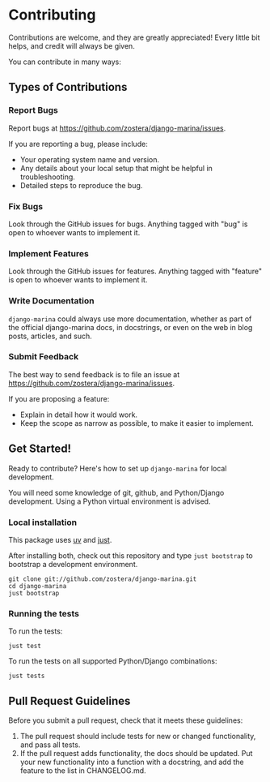 # Contributing

Contributions are welcome, and they are greatly appreciated! Every
little bit helps, and credit will always be given.

You can contribute in many ways:

## Types of Contributions

### Report Bugs

Report bugs at <https://github.com/zostera/django-marina/issues>.

If you are reporting a bug, please include:

- Your operating system name and version.
- Any details about your local setup that might be helpful in troubleshooting.
- Detailed steps to reproduce the bug.

### Fix Bugs

Look through the GitHub issues for bugs. Anything tagged with \"bug\" is open to whoever wants to implement it.

### Implement Features

Look through the GitHub issues for features. Anything tagged with \"feature\" is open to whoever wants to implement it.

### Write Documentation

`django-marina` could always use more documentation, whether as part of the official django-marina docs, in docstrings, or even on the web in blog posts, articles, and such.

### Submit Feedback

The best way to send feedback is to file an issue at
<https://github.com/zostera/django-marina/issues>.

If you are proposing a feature:

- Explain in detail how it would work.
- Keep the scope as narrow as possible, to make it easier to implement.

## Get Started!

Ready to contribute? Here\'s how to set up `django-marina` for local development.

You will need some knowledge of git, github, and Python/Django development. Using a Python virtual environment is advised.

### Local installation

This package uses [uv](https://github.com/astral-sh/uv) and [just](https://github.com/casey/just).

After installing both, check out this repository and type `just bootstrap` to bootstrap a development environment.

```console
git clone git://github.com/zostera/django-marina.git
cd django-marina
just bootstrap
```

### Running the tests

To run the tests:

```console
just test
```

To run the tests on all supported Python/Django combinations:

```console
just tests
```

## Pull Request Guidelines

Before you submit a pull request, check that it meets these guidelines:

1. The pull request should include tests for new or changed functionality, and pass all tests.
2. If the pull request adds functionality, the docs should be updated. Put your new functionality into a function with a docstring, and add the feature to the list in CHANGELOG.md.
